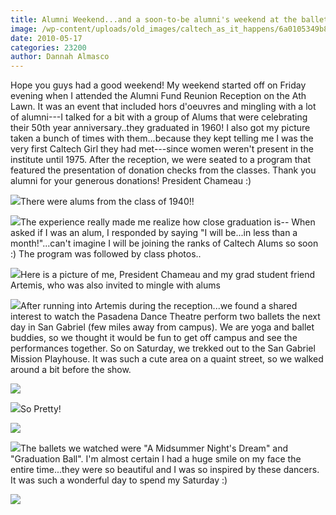 ```yaml
---
title: Alumni Weekend...and a soon-to-be alumni's weekend at the ballet
image: /wp-content/uploads/old_images/caltech_as_it_happens/6a0105349b8251970b013480ec67c0970c.jpg
date: 2010-05-17
categories: 23200
author: Dannah Almasco
---
```


Hope you guys had a good weekend!
My weekend started off on Friday evening when I attended the Alumni Fund Reunion Reception on the Ath Lawn. It was an event that included hors d'oeuvres
and mingling with a lot of alumni---I talked for a bit with a group of Alums that were celebrating their 50th year anniversary..they graduated in 1960! I also got my picture taken a bunch of times with them...because they kept telling me I was the very first Caltech Girl they had met---since women weren't present in the institute until 1975. 
After the reception, we were seated to a program that featured the presentation of donation checks from the classes. Thank you alumni for your generous donations!
President Chameau :) 

![](/old_images/caltech_as_it_happens/6a0105349b8251970b0133edba1c1b970b.jpg)There were alums from the class of 1940!!

![](/old_images/caltech_as_it_happens/6a0105349b8251970b0133edba1d88970b.jpg)The experience really made me realize how close graduation is-- When asked if I was an alum, I responded by saying "I will be...in less than a month!"...can't imagine I will be joining the ranks of Caltech Alums so soon :)
The program was followed by class photos..


![](/old_images/caltech_as_it_happens/6a0105349b8251970b013480ec6b8b970c.jpg)Here is a picture of me, President Chameau and my grad student friend Artemis, who was also invited to mingle with alums

![](/old_images/caltech_as_it_happens/6a0105349b8251970b0133edba20ed970b.jpg)After running into Artemis during the reception...we found a shared interest to watch the Pasadena Dance Theatre perform two ballets the next day in San Gabriel (few miles away from campus). We are yoga and ballet buddies, so we thought it would be fun to get off campus and see the performances together. So on Saturday, we trekked out to the San Gabriel Mission Playhouse. It was such a cute area on a quaint street, so we walked around a bit before the show.


![](/old_images/caltech_as_it_happens/6a0105349b8251970b013480ec70dd970c.jpg)

![](/old_images/caltech_as_it_happens/6a0105349b8251970b0133edba2594970b.jpg)So Pretty!

![](/old_images/caltech_as_it_happens/6a0105349b8251970b013480ec719b970c.jpg)

![](/old_images/caltech_as_it_happens/6a0105349b8251970b013480ec71d4970c.jpg)The ballets we watched were "A Midsummer Night's Dream" and "Graduation Ball". I'm almost certain I had a huge smile on my face the entire time...they were so beautiful and I was so inspired by these dancers. It was such a wonderful day to spend my Saturday :)


![](/old_images/caltech_as_it_happens/6a0105349b8251970b0133edba2935970b.jpg)
